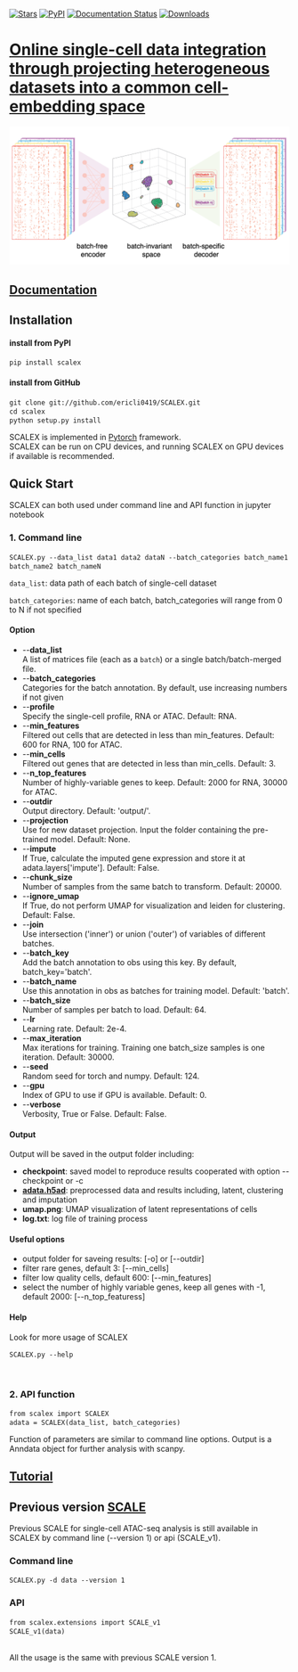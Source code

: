 [![Stars](https://img.shields.io/github/stars/jsxlei/scalex?logo=GitHub&color=yellow)](https://github.com/jsxlei/scalex/stargazers)
[![PyPI](https://img.shields.io/pypi/v/scalex.svg)](https://pypi.org/project/scalex)
[![Documentation Status](https://readthedocs.org/projects/scalex/badge/?version=latest)](https://scalex.readthedocs.io/en/latest/?badge=stable)
[![Downloads](https://pepy.tech/badge/scalex)](https://pepy.tech/project/scalex)
# [Online single-cell data integration through projecting heterogeneous datasets into a common cell-embedding space](https://www.biorxiv.org/content/10.1101/2021.04.06.438536v1)

![](docs/source/_static/img/scalex.jpg)


## [Documentation](https://scalex.readthedocs.io/en/latest/index.html) 

## Installation  	
#### install from PyPI

    pip install scalex

#### install from GitHub

	git clone git://github.com/ericli0419/SCALEX.git
	cd scalex
	python setup.py install

SCALEX is implemented in [Pytorch](https://pytorch.org/) framework.  
SCALEX can be run on CPU devices, and running SCALEX on GPU devices if available is recommended.   

## Quick Start

SCALEX can both used under command line and API function in jupyter notebook


### 1. Command line

    SCALEX.py --data_list data1 data2 dataN --batch_categories batch_name1 batch_name2 batch_nameN 

``data_list``: data path of each batch of single-cell dataset  

``batch_categories``: name of each batch, batch_categories will range from 0 to N if not specified
    
#### Option

* --**data_list**  
        A list of matrices file (each as a `batch`) or a single batch/batch-merged file.
* --**batch_categories**  
        Categories for the batch annotation. By default, use increasing numbers if not given
* --**profile**  
        Specify the single-cell profile, RNA or ATAC. Default: RNA.
* --**min_features**  
        Filtered out cells that are detected in less than min_features. Default: 600 for RNA, 100 for ATAC.
* --**min_cells**  
        Filtered out genes that are detected in less than min_cells. Default: 3.
* --**n_top_features**  
        Number of highly-variable genes to keep. Default: 2000 for RNA, 30000 for ATAC.
* --**outdir**  
        Output directory. Default: 'output/'.
* --**projection**  
        Use for new dataset projection. Input the folder containing the pre-trained model. Default: None. 
* --**impute**  
        If True, calculate the imputed gene expression and store it at adata.layers['impute']. Default: False.
* --**chunk_size**  
        Number of samples from the same batch to transform. Default: 20000.
* --**ignore_umap**  
        If True, do not perform UMAP for visualization and leiden for clustering. Default: False.
* --**join**  
        Use intersection ('inner') or union ('outer') of variables of different batches. 
* --**batch_key**  
        Add the batch annotation to obs using this key. By default, batch_key='batch'.
* --**batch_name**  
        Use this annotation in obs as batches for training model. Default: 'batch'.
* --**batch_size**  
        Number of samples per batch to load. Default: 64.
* --**lr**  
        Learning rate. Default: 2e-4.
* --**max_iteration**  
        Max iterations for training. Training one batch_size samples is one iteration. Default: 30000.
* --**seed**  
        Random seed for torch and numpy. Default: 124.
* --**gpu**  
        Index of GPU to use if GPU is available. Default: 0.
* --**verbose**  
        Verbosity, True or False. Default: False.
    

#### Output
Output will be saved in the output folder including:
* **checkpoint**:  saved model to reproduce results cooperated with option --checkpoint or -c
* **[adata.h5ad](https://anndata.readthedocs.io/en/stable/anndata.AnnData.html#anndata.AnnData)**:  preprocessed data and results including, latent, clustering and imputation
* **umap.png**:  UMAP visualization of latent representations of cells 
* **log.txt**:  log file of training process

     
#### Useful options  
* output folder for saveing results: [-o] or [--outdir] 
* filter rare genes, default 3: [--min_cells]
* filter low quality cells, default 600: [--min_features]  
* select the number of highly variable genes, keep all genes with -1, default 2000: [--n_top_featuress]
	
    
#### Help
Look for more usage of SCALEX

	SCALEX.py --help 


​    
### 2. API function

    from scalex import SCALEX
    adata = SCALEX(data_list, batch_categories)

Function of parameters are similar to command line options.
Output is a Anndata object for further analysis with scanpy.
    
    
## [Tutorial](https://scalex.readthedocs.io/en/latest/tutorial/index.html) 


## Previous version [SCALE](https://github.com/jsxlei/SCALE)

Previous SCALE for single-cell ATAC-seq analysis is still available in SCALEX by command line (--version 1) or api (SCALE_v1).

### Command line

    SCALEX.py -d data --version 1

### API

    from scalex.extensions import SCALE_v1
    SCALE_v1(data)


​    
All the usage is the same with previous SCALE version 1.
